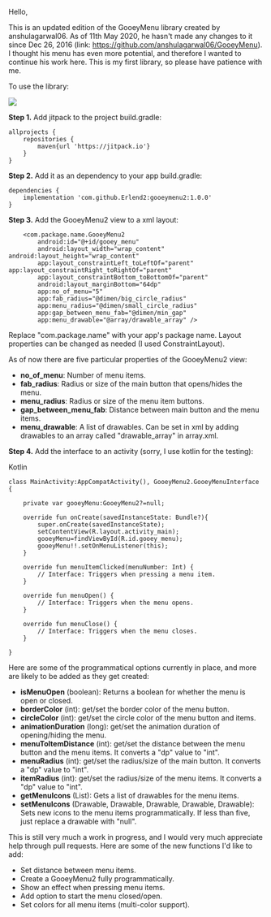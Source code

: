 Hello,

This is an updated edition of the GooeyMenu library created by anshulagarwal06. 
As of 11th May 2020, he hasn't made any changes to it since Dec 26, 2016 (link: https://github.com/anshulagarwal06/GooeyMenu). 
I thought his menu has even more potential, and therefore I wanted to continue his work here.
This is my first library, so please have patience with me.

To use the library:

[![](https://jitpack.io/v/Erlend2/GooeyMenu2.svg)](https://jitpack.io/#Erlend2/GooeyMenu2)

**Step 1.** Add jitpack to the project build.gradle:
```
allprojects {
    repositories {
        maven{url 'https://jitpack.io'}
    }
}
```

**Step 2.** Add it as an dependency to your app build.gradle:

```
dependencies {
    implementation 'com.github.Erlend2:gooeymenu2:1.0.0'
}
```

**Step 3.** Add the GooeyMenu2 view to a xml layout:

```
    <com.package.name.GooeyMenu2
        android:id="@+id/gooey_menu"
        android:layout_width="wrap_content" android:layout_height="wrap_content"
        app:layout_constraintLeft_toLeftOf="parent" app:layout_constraintRight_toRightOf="parent"
        app:layout_constraintBottom_toBottomOf="parent"
        android:layout_marginBottom="64dp"
        app:no_of_menu="5"
        app:fab_radius="@dimen/big_circle_radius"
        app:menu_radius="@dimen/small_circle_radius"
        app:gap_between_menu_fab="@dimen/min_gap"
        app:menu_drawable="@array/drawable_array" />
```

Replace "com.package.name" with your app's package name. Layout properties can be changed as needed (I used ConstraintLayout).

As of now there are five particular properties of the GooeyMenu2 view:

* **no_of_menu**: Number of menu items.
* **fab_radius**: Radius or size of the main button that opens/hides the menu.
* **menu_radius**: Radius or size of the menu item buttons.
* **gap_between_menu_fab**: Distance between main button and the menu items.
* **menu_drawable**: A list of drawables. Can be set in xml by adding drawables to an array called "drawable_array" in array.xml.

**Step 4.** Add the interface to an activity (sorry, I use kotlin for the testing):

Kotlin

```
class MainActivity:AppCompatActivity(), GooeyMenu2.GooeyMenuInterface {

    private var gooeyMenu:GooeyMenu2?=null;    

    override fun onCreate(savedInstanceState: Bundle?){
        super.onCreate(savedInstanceState);
        setContentView(R.layout.activity_main);
        gooeyMenu=findViewById(R.id.gooey_menu);
        gooeyMenu!!.setOnMenuListener(this);
    }
    
    override fun menuItemClicked(menuNumber: Int) {
        // Interface: Triggers when pressing a menu item.
    }

    override fun menuOpen() {
        // Interface: Triggers when the menu opens.
    }

    override fun menuClose() {
        // Interface: Triggers when the menu closes.
    }

}
```

Here are some of the programmatical options currently in place, and more are likely to be added as they get created:

* **isMenuOpen** (boolean): Returns a boolean for whether the menu is open or closed.
* **borderColor** (int): get/set the border color of the menu button.
* **circleColor** (int): get/set the circle color of the menu button and items.
* **animationDuration** (long): get/set the animation duration of opening/hiding the menu.
* **menuToItemDistance** (int): get/set the distance between the menu button and the menu items. It converts a "dp" value to "int".
* **menuRadius** (int): get/set the radius/size of the main button. It converts a "dp" value to "int".
* **itemRadius** (int): get/set the radius/size of the menu items. It converts a "dp" value to "int".
* **getMenuIcons** (List<Drawable>): Gets a list of drawables for the menu items.
* **setMenuIcons** (Drawable, Drawable, Drawable, Drawable, Drawable): Sets new icons to the menu items programmatically. If less than five, just replace a drawable with "null".

This is still very much a work in progress, and I would very much appreciate help through pull requests. Here are some of the new functions I'd like to add:

* Set distance between menu items.
* Create a GooeyMenu2 fully programmatically.
* Show an effect when pressing menu items.
* Add option to start the menu closed/open.
* Set colors for all menu items (multi-color support).

